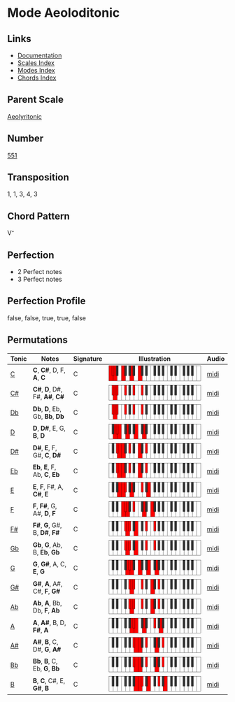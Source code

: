 # Mode Aeoloditonic

## Links

- [Documentation](README.md)
- [Scales Index](Scales.md)
- [Modes Index](Modes.md)
- [Chords Index](Chords.md)

## Parent Scale

[Aeolyritonic](ScaleAeolyritonic.md)

## Number

[551](https://ianring.com/musictheory/scales/551)

## Transposition

1, 1, 3, 4, 3

## Chord Pattern

V⁺

## Perfection

- 2 Perfect notes
- 3 Perfect notes

## Perfection Profile

false, false, true, true, false

## Permutations

| Tonic | Notes | Signature | Illustration | Audio |
|-------|-------|-----------|--------------|-------|
| [C](ModeCNaturalAeoloditonic.md) | **C**, **C#**, D, F, **A**, **C** | C | ![CNaturalAeoloditonic](ModeCNaturalAeoloditonic.png) | [midi](https://github.com/edipermadi/music/blob/main/docs/ModeCNaturalAeoloditonic.mid?raw=true) |
| [C#](ModeCSharpAeoloditonic.md) | **C#**, **D**, D#, F#, **A#**, **C#** | C | ![CSharpAeoloditonic](ModeCSharpAeoloditonic.png) | [midi](https://github.com/edipermadi/music/blob/main/docs/ModeCSharpAeoloditonic.mid?raw=true) |
| [Db](ModeDFlatAeoloditonic.md) | **Db**, **D**, Eb, Gb, **Bb**, **Db** | C | ![DFlatAeoloditonic](ModeDFlatAeoloditonic.png) | [midi](https://github.com/edipermadi/music/blob/main/docs/ModeDFlatAeoloditonic.mid?raw=true) |
| [D](ModeDNaturalAeoloditonic.md) | **D**, **D#**, E, G, **B**, **D** | C | ![DNaturalAeoloditonic](ModeDNaturalAeoloditonic.png) | [midi](https://github.com/edipermadi/music/blob/main/docs/ModeDNaturalAeoloditonic.mid?raw=true) |
| [D#](ModeDSharpAeoloditonic.md) | **D#**, **E**, F, G#, **C**, **D#** | C | ![DSharpAeoloditonic](ModeDSharpAeoloditonic.png) | [midi](https://github.com/edipermadi/music/blob/main/docs/ModeDSharpAeoloditonic.mid?raw=true) |
| [Eb](ModeEFlatAeoloditonic.md) | **Eb**, **E**, F, Ab, **C**, **Eb** | C | ![EFlatAeoloditonic](ModeEFlatAeoloditonic.png) | [midi](https://github.com/edipermadi/music/blob/main/docs/ModeEFlatAeoloditonic.mid?raw=true) |
| [E](ModeENaturalAeoloditonic.md) | **E**, **F**, F#, A, **C#**, **E** | C | ![ENaturalAeoloditonic](ModeENaturalAeoloditonic.png) | [midi](https://github.com/edipermadi/music/blob/main/docs/ModeENaturalAeoloditonic.mid?raw=true) |
| [F](ModeFNaturalAeoloditonic.md) | **F**, **F#**, G, A#, **D**, **F** | C | ![FNaturalAeoloditonic](ModeFNaturalAeoloditonic.png) | [midi](https://github.com/edipermadi/music/blob/main/docs/ModeFNaturalAeoloditonic.mid?raw=true) |
| [F#](ModeFSharpAeoloditonic.md) | **F#**, **G**, G#, B, **D#**, **F#** | C | ![FSharpAeoloditonic](ModeFSharpAeoloditonic.png) | [midi](https://github.com/edipermadi/music/blob/main/docs/ModeFSharpAeoloditonic.mid?raw=true) |
| [Gb](ModeGFlatAeoloditonic.md) | **Gb**, **G**, Ab, B, **Eb**, **Gb** | C | ![GFlatAeoloditonic](ModeGFlatAeoloditonic.png) | [midi](https://github.com/edipermadi/music/blob/main/docs/ModeGFlatAeoloditonic.mid?raw=true) |
| [G](ModeGNaturalAeoloditonic.md) | **G**, **G#**, A, C, **E**, **G** | C | ![GNaturalAeoloditonic](ModeGNaturalAeoloditonic.png) | [midi](https://github.com/edipermadi/music/blob/main/docs/ModeGNaturalAeoloditonic.mid?raw=true) |
| [G#](ModeGSharpAeoloditonic.md) | **G#**, **A**, A#, C#, **F**, **G#** | C | ![GSharpAeoloditonic](ModeGSharpAeoloditonic.png) | [midi](https://github.com/edipermadi/music/blob/main/docs/ModeGSharpAeoloditonic.mid?raw=true) |
| [Ab](ModeAFlatAeoloditonic.md) | **Ab**, **A**, Bb, Db, **F**, **Ab** | C | ![AFlatAeoloditonic](ModeAFlatAeoloditonic.png) | [midi](https://github.com/edipermadi/music/blob/main/docs/ModeAFlatAeoloditonic.mid?raw=true) |
| [A](ModeANaturalAeoloditonic.md) | **A**, **A#**, B, D, **F#**, **A** | C | ![ANaturalAeoloditonic](ModeANaturalAeoloditonic.png) | [midi](https://github.com/edipermadi/music/blob/main/docs/ModeANaturalAeoloditonic.mid?raw=true) |
| [A#](ModeASharpAeoloditonic.md) | **A#**, **B**, C, D#, **G**, **A#** | C | ![ASharpAeoloditonic](ModeASharpAeoloditonic.png) | [midi](https://github.com/edipermadi/music/blob/main/docs/ModeASharpAeoloditonic.mid?raw=true) |
| [Bb](ModeBFlatAeoloditonic.md) | **Bb**, **B**, C, Eb, **G**, **Bb** | C | ![BFlatAeoloditonic](ModeBFlatAeoloditonic.png) | [midi](https://github.com/edipermadi/music/blob/main/docs/ModeBFlatAeoloditonic.mid?raw=true) |
| [B](ModeBNaturalAeoloditonic.md) | **B**, **C**, C#, E, **G#**, **B** | C | ![BNaturalAeoloditonic](ModeBNaturalAeoloditonic.png) | [midi](https://github.com/edipermadi/music/blob/main/docs/ModeBNaturalAeoloditonic.mid?raw=true) |
